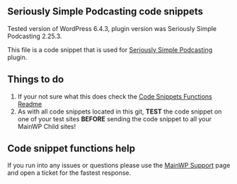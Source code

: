 ## Seriously Simple Podcasting code snippets

Tested version of WordPress 6.4.3, plugin version was Seriously Simple Podcasting 2.25.3.

This file is a code snippet that is used for [Seriously Simple Podcasting](https://wordpress.org/plugins/seriously-simple-podcasting/) plugin. 

## Things to do

1. If your not sure what this does check the [Code Snippets Functions Readme](https://github.com/mainwp/Code-Snippets-Functions/blob/master/README.md)
2. As with all code snippets located in this git, **TEST** the code snippet on one of your test sites **BEFORE** sending the code snippet to all your MainWP Child sites!

## Code snippet functions help

If you run into any issues or questions please use the [MainWP Support](https://mainwp.com/support/) page and open a ticket for the fastest response.
